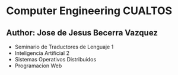 # Computer Engineering CUALTOS #
## Author: Jose de Jesus Becerra Vazquez ##
* Seminario de Traductores de Lenguaje 1
* Inteligencia Artificial 2
* Sistemas Operativos Distribuidos
* Programacion Web